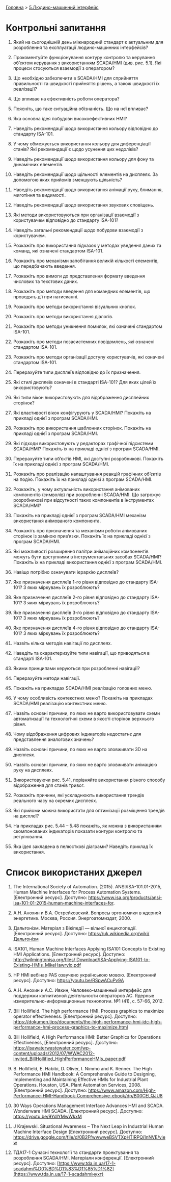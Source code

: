 [Головна](README.md) > [5.Людино-машинний інтерфейс](5.md)

# Контрольні запитання 

1.    Який на сьогоднішній день міжнародний стандарт є актуальним для розроблення та експлуатації людино-машинних інтерфейсів?

2.    Прокоментуйте функціонування контуру контролю та керування об’єктом керування з використанням SCADA/HMI (див. рис. 5.1). Які процеси стосуються взаємодії з оператором?  

3.    Що необхідно забезпечити в SCADA/HMI для сприйняття правильності та швидкості прийняття рішень, а також швидкості їх реалізації?

4.    Що впливає на ефективність роботи оператора?

5.    Поясніть, що таке ситуаційна обізнаність. Що на неї впливає?

6.    Яка основна ідея побудови високоефективних HMI?

7.    Наведіть рекомендації щодо використання кольору відповідно до стандарту ISA-101.

8.    У чому обмежується використання кольору для диференціації станів? Які рекомендації є щодо усунення цих недоліків?

9.    Наведіть рекомендації щодо використання кольору для фону та динамічних елементів.

10.  Наведіть рекомендації щодо щільності елементів на дисплеях. За допомогою яких прийомів зменшують щільність?

11.  Наведіть рекомендації щодо використання анімації руху, блимання, миготіння та видимості.

12.  Наведіть рекомендації щодо використання звукових сповіщень.

13.  Які методи використовуються при організації взаємодії з користувачем відповідно до стандарту ISA-101?

14.  Наведіть загальні рекомендації щодо побудови взаємодії з користувачем.

15.  Розкажіть про використання підказок у методах уведення даних та команд, які означені стандартом ISA-101.

16.  Розкажіть про механізми запобігання великій кількості елементів, що передбачають введення.

17.  Розкажіть про вимоги до представлення формату введення числових та текстових даних.

18.  Розкажіть про методи введення для командних елементів, що проводять дії при натисканні.

19.  Розкажіть про методи використання візуальних кнопок.  

20.  Розкажіть про методи використання діалогів.  

21.  Розкажіть про методи уникнення помилок, які означені стандартом ISA-101.

22.  Розкажіть про методи позасистемних повідомлень, які означені стандартом ISA-101.

23.  Розкажіть про методи організації доступу користувачів, які означені стандартом ISA-101.

24.  Перерахуйте типи дисплеїв відповідно до їх призначення.

25.  Які стилі дисплеїв означені в стандарті ISA-101? Для яких цілей їх використовують? 

26.  Які типи вікон використовують для відображення дисплейних сторінок?

27.  Які властивості вікон конфігурують у SCADA/HMI? Покажіть на прикладі однієї з програм SCADA/HMI.

28.  Розкажіть про використання шаблонних сторінок. Покажіть на прикладі однієї з програм SCADA/HMI.

29.  Які підходи використовують у редакторах графічної підсистеми SCADA/HMI? Покажіть їх на прикладі однієї з програм SCADA/HMI.  

30.  Перерахуйте типи об’єктів HMI, які доступні розробникові. Покажіть їх на прикладі однієї з програм SCADA/HMI.

31.  Розкажіть про реалізацію налаштування реакцій графічних об’єктів на подію. Покажіть їх на прикладі однієї з програм SCADA/HMI.

32.  Розкажіть, у чому актуальність використання анімованих компонентів (символів) при розробленні SCADA/HMI. Що загрожує розробникові при відсутності таких компонентів в інструментах SCADA/HMI? 

33.  Покажіть на прикладі однієї з програм SCADA/HMI механізм використання анімованого компонента.

34.  Розкажіть про призначення та механізми роботи анімованих сторінок із заміною прив’язки. Покажіть їх на прикладі однієї з програм SCADA/HMI.

35.  Які можливості розширення палітри анімаційних компонентів можуть бути доступними в інструментальних засобах SCADA/HMI? Покажіть їх на прикладі використання однієї з програм SCADA/HMI.

36.  Навіщо потрібно означувати ієрархію дисплеїв?

37.  Яке призначення дисплеїв 1-го рівня відповідно до стандарту ISA-101? З яких міркувань їх розроблюють? 

38.  Яке призначення дисплеїв 2-го рівня відповідно до стандарту ISA-101? З яких міркувань їх розроблюють? 

39.  Яке призначення дисплеїв 3-го рівня відповідно до стандарту ISA-101? З яких міркувань їх розроблюють?

40.  Яке призначення дисплеїв 4-го рівня відповідно до стандарту ISA-101? З яких міркувань їх розроблюють? 

41.  Назвіть кілька методів навігації по дисплеях.

42.  Наведіть та охарактеризуйте типи навігації, що приводяться в стандарті ISA-101. 

43.  Якими принципами керуються при розробленні навігації?

44.  Перерахуйте методи навігації.

45.  Покажіть на прикладах SCADA/HMI реалізацію головних меню.

46.  У чому особливість контекстних меню? Покажіть на прикладах SCADA/HMI реалізацію контекстних меню.

47.  Назвіть основні причини, по яких не варто використовувати схеми автоматизації та технологічні схеми в якості сторінок верхнього рівня.

48.  Чому відображення цифрових індикаторів недостатнє для представлення аналогових значень? 

49.  Назвіть основні причини, по яких не варто зловживати 3D на дисплеях.

50.  Назвіть основні причини, по яких не варто зловживати анімацією руху на дисплеях.

51.  Використовуючи рис. 5.41, порівняйте використання різного способу відображення для станів тривог.  

52.  Розкажіть причини, які ускладнюють використання трендів реального часу на окремих дисплеях. 

53.  Які прийоми можна використати для оптимізації розміщення трендів на дисплеї?

54.  На прикладах рис. 5.44 – 5.48 покажіть, як можна з використанням скомпонованих індикаторів показати контури контролю та регулювання.

55.  Яка ідея закладена в пелюсткові діаграми? Наведіть приклад їх використання.

# Список використаних джерел

1.    The International Society of Automation. (2015). ANSI/ISA-101.01-2015, Human Machine Interfaces for Process Automation Systems. [Електронний ресурс]. Доступно: https://www.isa.org/products/ansi-isa-101-01-2015-human-machine-interfaces-for.

2.    А.Н. Анохин и В.А. Острейковский. Вопросы эргономики в ядерной энергетике. Москва, Россия. Энергоатомиздат, 2000.

3.    Дальтонізм. Матеріал з Вікіпедії — вільної енциклопедії. [Електронний ресурс]. Доступно:  [https://uk.wikipedia.org/wiki/Дальтонізм ](https://uk.wikipedia.org/wiki/Дальтонізм ) 

4.    ISA101, Human Machine Interfaces Applying ISA101 Concepts to Existing HMI Applications. [Електронний ресурс]. Доступно: [http://wilmingtonisa.org/files/ Download/ISA-Applying-ISA101-to-Existing-HMIs_MikeHawrylo.pdf](http://wilmingtonisa.org/files/Download/ISA-Applying-ISA101-to-Existing-HMIs_MikeHawrylo.pdf) 

5.    HP HMI вебінар PAS озвучено українською мовою. [Електронний ресурс]. Доступно: https://youtu.be/RSpwACuPv9A 

6.    А.Н. Анохин и А.С. Ивкин, Человеко-машинный интерфейс для поддержки когнитивной деятельности операторов АС. Ядерные измерительно-информационные технологии. №1 (41), с. 57-66, 2012.

7.    Bill Hollifield. The high performance HMI. Process graphics to maximize operator effectiveness. [Електронний ресурс]. Доступно: https://dokumen.tips/documents/the-high-performance-hmi-idc-high-performance-hmi-process-graphics-to-maximize.html

8.    Bill Hollifield, A High Performance HMI: Better Graphics for Operations Effectiveness, [Електронний ресурс]. Доступно: https://isawaterwastewater.com/wp-content/uploads/2012/07/WWAC2012-invited_BillHollified_HighPerformanceHMIs_paper.pdf

9.    B. Hollifield, E. Habibi, D. Oliver, I. Nimmo and K. Renner. The High Performance HMI Handbook: A Comprehensive Guide to Designing, Implementing and Maintaining Effective HMIs for Industrial Plant Operations. Houston, USA. Plant Automation Services, 2008. [Електронний ресурс]. Доступно: https://www.amazon.com/High-Performance-HMI-Handbook-Comprehensive-ebook/dp/B00CELQJU8 

10.  30 Ways Operations Management Interface Advances HMI and SCADA. Wonderware HMI SCADA. [Електронний ресурс]. Доступно: https://youtu.be/9YdIYMwWkxM 

11.  J Krajewski. Situational Awareness – The Next Leap in Industrial Human Machine Interface Design [Електронний ресурс]. Доступно: https://drive.google.com/file/d/0B2FfwwwweBSVTXpHTlRPQi1nNVE/view 

12.  ТДА17-1 Сучасні технології та стандарти проектування та розроблення SCADA/HMI. Матеріали конференції. [Електронний ресурс]. Доступно: [https://www.tda.in.ua/17-1-scadahmi%D0%BD%D1%83%D1%85%D1%82](https://www.tda.in.ua/17-1-scadahmiнухт) 